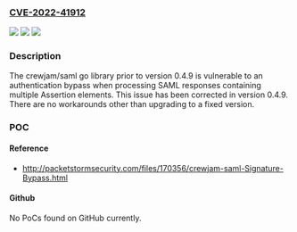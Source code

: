 ### [CVE-2022-41912](https://cve.mitre.org/cgi-bin/cvename.cgi?name=CVE-2022-41912)
![](https://img.shields.io/static/v1?label=Product&message=saml&color=blue)
![](https://img.shields.io/static/v1?label=Version&message=n%2Fa&color=blue)
![](https://img.shields.io/static/v1?label=Vulnerability&message=CWE-287%3A%20Improper%20Authentication&color=brighgreen)

### Description

The crewjam/saml go library prior to version 0.4.9 is vulnerable to an authentication bypass when processing SAML responses containing multiple Assertion elements. This issue has been corrected in version 0.4.9. There are no workarounds other than upgrading to a fixed version.

### POC

#### Reference
- http://packetstormsecurity.com/files/170356/crewjam-saml-Signature-Bypass.html

#### Github
No PoCs found on GitHub currently.

